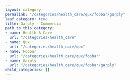 ```yaml
---
layout: category
permalink: "/categories/health_care/qux/foobar/garply"
leaf_category: true
title: Garply - Commercia
path_to_this_category:
- name: Health & Care
  url: "/categories/health_care"
- name: Qux
  url: "/categories/health_care/qux"
- name: Foobar
  url: "/categories/health_care/qux/foobar"
- name: Garply
  url: "/categories/health_care/qux/foobar/garply"
child_categories: []
---
```

